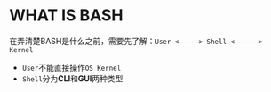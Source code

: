 # WHAT IS BASH
在弄清楚BASH是什么之前，需要先了解：```User <-----> Shell <------> Kernel```

* ```User```不能直接操作```OS Kernel```
* ```Shell```分为**CLI**和**GUI**两种类型
